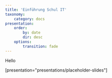 ```yaml
---
title: 'Einführung Schul IT'
taxonomy:
    category: docs
presentation:
    order:
        by: date
        dir: desc
    options:
        transition: fade
---
```


Hello

[presentation="presentations/placeholder-slides"]